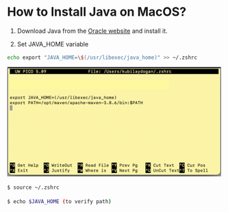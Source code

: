 # How to Install Java on MacOS?

1) Download Java from the [Oracle website](https://www.oracle.com/java/technologies/downloads/#jdk17-mac) and install it.

2) Set JAVA_HOME variable

```bash
echo export "JAVA_HOME=\$(/usr/libexec/java_home)" >> ~/.zshrc
```
<img src="img/nano.png" width=500></img>

```bash
$ source ~/.zshrc
 
$ echo $JAVA_HOME (to verify path)
```


